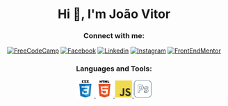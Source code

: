 <h1 align="center">Hi 👋, I'm João Vitor</h1>
<h3 align="center">Connect with me:</h3>

<div align="center">
  <a href="https://www.freecodecamp.org/jvssvj7" target="_blank" rel="noreferrer"> <img src="https://img.shields.io/badge/freecodecamp-27273D?style=for-the-badge&logo=freecodecamp&logoColor=white" alt="FreeCodeCamp" width="40" height="40"/></a>
  <a href="https://www.facebook.com/jvssvj7/" target="_blank" rel="noreferrer"> <img src="https://img.shields.io/badge/Facebook-1877F2?style=for-the-badge&logo=facebook&logoColor=white" alt="Facebook" width="40" height="40"/></a>
  <a href="https://www.linkedin.com/in/jo%C3%A3o-vitor-62b518263/" target="_blank" rel="noreferrer"> <img src="https://img.shields.io/badge/LinkedIn-0077B5?style=for-the-badge&logo=linkedin&logoColor=white" alt="Linkedin" width="40" height="40"/></a>
  <a href="https://www.instagram.com/jvssvj7/" target="_blank" rel="noreferrer"> <img src="https://img.shields.io/badge/Instagram-E4405F?style=for-the-badge&logo=instagram&logoColor=white" alt="Instagram" width="40" height="40"/></a>
  <a href="https://www.frontendmentor.io/profile/jvssvj" target="_blank" rel="noreferrer"> <img src="https://img.shields.io/badge/-Frontend%20Mentor-5F3DC4?style=for-the-badge&logo=FrontendMentor&logoColor=white&link=https://www.frontendmentor.io/profile/MelvinAguilar)](https://www.frontendmentor.io/profile/MelvinAguilar" alt="FrontEndMentor" width="40" height="40"/></a>

 

  
</div>
<div align="center">
  <h3>Languages and Tools:</h3>
  <p> <a href="https://www.w3schools.com/css/" target="_blank" rel="noreferrer"> <img src="https://raw.githubusercontent.com/devicons/devicon/master/icons/css3/css3-original-wordmark.svg" alt="css3" width="40" height="40"/> </a> <a href="https://www.w3.org/html/" target="_blank" rel="noreferrer"> <img src="https://raw.githubusercontent.com/devicons/devicon/master/icons/html5/html5-original-wordmark.svg" alt="html5" width="40" height="40"/> </a> <a href="https://developer.mozilla.org/en-US/docs/Web/JavaScript" target="_blank" rel="noreferrer"> <img src="https://raw.githubusercontent.com/devicons/devicon/master/icons/javascript/javascript-original.svg" alt="javascript" width="40" height="40"/> </a> <a href="https://www.photoshop.com/en" target="_blank" rel="noreferrer"> <img src="https://raw.githubusercontent.com/devicons/devicon/master/icons/photoshop/photoshop-line.svg" alt="photoshop" width="40" height="40"/> </a> </p>
</div>


